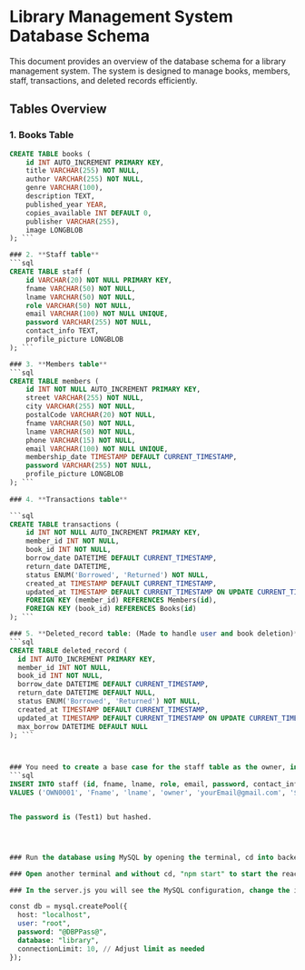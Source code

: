 # Library Management System Database Schema
This document provides an overview of the database schema for a library management system. The system is designed to manage books, members, staff, transactions, and deleted records efficiently.

## Tables Overview

### 1. **Books Table**

```sql
CREATE TABLE books ( 
    id INT AUTO_INCREMENT PRIMARY KEY, 
    title VARCHAR(255) NOT NULL, 
    author VARCHAR(255) NOT NULL, 
    genre VARCHAR(100), 
    description TEXT, 
    published_year YEAR, 
    copies_available INT DEFAULT 0, 
    publisher VARCHAR(255), 
    image LONGBLOB 
); ```

### 2. **Staff table**
```sql
CREATE TABLE staff ( 
    id VARCHAR(20) NOT NULL PRIMARY KEY, 
    fname VARCHAR(50) NOT NULL, 
    lname VARCHAR(50) NOT NULL, 
    role VARCHAR(50) NOT NULL, 
    email VARCHAR(100) NOT NULL UNIQUE, 
    password VARCHAR(255) NOT NULL, 
    contact_info TEXT, 
    profile_picture LONGBLOB 
); ```

### 3. **Members table**
```sql
CREATE TABLE members ( 
    id INT NOT NULL AUTO_INCREMENT PRIMARY KEY, 
    street VARCHAR(255) NOT NULL, 
    city VARCHAR(255) NOT NULL, 
    postalCode VARCHAR(20) NOT NULL, 
    fname VARCHAR(50) NOT NULL, 
    lname VARCHAR(50) NOT NULL, 
    phone VARCHAR(15) NOT NULL, 
    email VARCHAR(100) NOT NULL UNIQUE, 
    membership_date TIMESTAMP DEFAULT CURRENT_TIMESTAMP, 
    password VARCHAR(255) NOT NULL, 
    profile_picture LONGBLOB 
); ```
 
### 4. **Transactions table**

```sql
CREATE TABLE transactions ( 
    id INT NOT NULL AUTO_INCREMENT PRIMARY KEY, 
    member_id INT NOT NULL, 
    book_id INT NOT NULL, 
    borrow_date DATETIME DEFAULT CURRENT_TIMESTAMP, 
    return_date DATETIME, 
    status ENUM('Borrowed', 'Returned') NOT NULL, 
    created_at TIMESTAMP DEFAULT CURRENT_TIMESTAMP, 
    updated_at TIMESTAMP DEFAULT CURRENT_TIMESTAMP ON UPDATE CURRENT_TIMESTAMP, 
    FOREIGN KEY (member_id) REFERENCES Members(id), 
    FOREIGN KEY (book_id) REFERENCES Books(id) 
); ```

### 5. **Deleted_record table: (Made to handle user and book deletion)**
```sql
CREATE TABLE deleted_record ( 
  id INT AUTO_INCREMENT PRIMARY KEY, 
  member_id INT NOT NULL, 
  book_id INT NOT NULL, 
  borrow_date DATETIME DEFAULT CURRENT_TIMESTAMP, 
  return_date DATETIME DEFAULT NULL, 
  status ENUM('Borrowed', 'Returned') NOT NULL, 
  created_at TIMESTAMP DEFAULT CURRENT_TIMESTAMP, 
  updated_at TIMESTAMP DEFAULT CURRENT_TIMESTAMP ON UPDATE CURRENT_TIMESTAMP, 
  max_borrow DATETIME DEFAULT NULL 
); ```



### You need to create a base case for the staff table as the owner, in my case:
```sql
INSERT INTO staff (id, fname, lname, role, email, password, contact_info, profile_picture) 
VALUES ('OWN0001', 'Fname', 'lname', 'owner', 'yourEmail@gmail.com', '$2b$10$FnImwYOiYYwdBAtQ8iP6BOkAFgS7RCgG0oo5BtbIoCW0blxRE705C', '0512345678', NULL);```


The password is (Test1) but hashed.




### Run the database using MySQL by opening the terminal, cd into backend, and "npm start"

### Open another terminal and without cd, "npm start" to start the react app

### In the server.js you will see the MySQL configuration, change the info below as needed for you schema

const db = mysql.createPool({
  host: "localhost",
  user: "root",
  password: "@DBPPass@",
  database: "library",
  connectionLimit: 10, // Adjust limit as needed
});